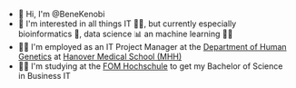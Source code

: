 - 👋 Hi, I'm @BeneKenobi
- 👀 I'm interested in all things IT 👨‍💻, but currently especially bioinformatics 🧬, data science 📊 an machine learning 🤖🧠
- 👨‍💼 I'm employed as an IT Project Manager at the [Department of Human Genetics](https://www.mhh.de/en/human-genetics) at [Hanover Medical School (MHH)](https://www.mhh.de/en)
- 👨‍🎓 I'm studying at the [FOM Hochschule](https://www.fom.de/) to get my Bachelor of Science in Business IT
